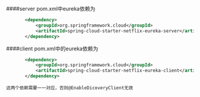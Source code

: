 ####server pom.xml中eureka依赖为
```xml
       <dependency>
           <groupId>org.springframework.cloud</groupId>
           <artifactId>spring-cloud-starter-netflix-eureka-server</artifactId>
       </dependency>

```
####client pom.xml中的eureka依赖为
```xml
       <dependency>
           <groupId>org.springframework.cloud</groupId>
           <artifactId>spring-cloud-starter-netflix-eureka-client</artifactId>
       </dependency>
```

    这两个依赖需要一一对应，否则@EnableDicoveryClient无效